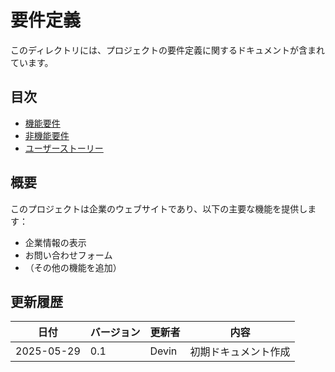# 要件定義

このディレクトリには、プロジェクトの要件定義に関するドキュメントが含まれています。

## 目次

- [機能要件](./functional-requirements.md)
- [非機能要件](./non-functional-requirements.md)
- [ユーザーストーリー](./user-stories.md)

## 概要

このプロジェクトは企業のウェブサイトであり、以下の主要な機能を提供します：

- 企業情報の表示
- お問い合わせフォーム
- （その他の機能を追加）

## 更新履歴

| 日付 | バージョン | 更新者 | 内容 |
|------|------------|--------|------|
| 2025-05-29 | 0.1 | Devin | 初期ドキュメント作成 |
